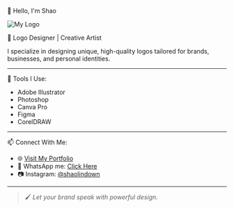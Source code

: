 👋 Hello, I'm Shao

![My Logo](https://files.catbox.moe/wdu3fr.jpg)

🎨 Logo Designer | Creative Artist

I specialize in designing unique, high-quality logos tailored for brands, businesses, and personal identities.

---

🔧 Tools I Use:
- Adobe Illustrator
- Photoshop
- Canva Pro
- Figma
- CorelDRAW

---

📫 Connect With Me:
- 🌐 [Visit My Portfolio](https://Shaodow.blogspot.com)
- 💌 WhatsApp me: [Click Here](https://wa.me/255779986379)
- 📷 Instagram: [@shaolindown](https://instagram.com/shaolindown)

---

> 🖌️ *Let your brand speak with powerful design.*


